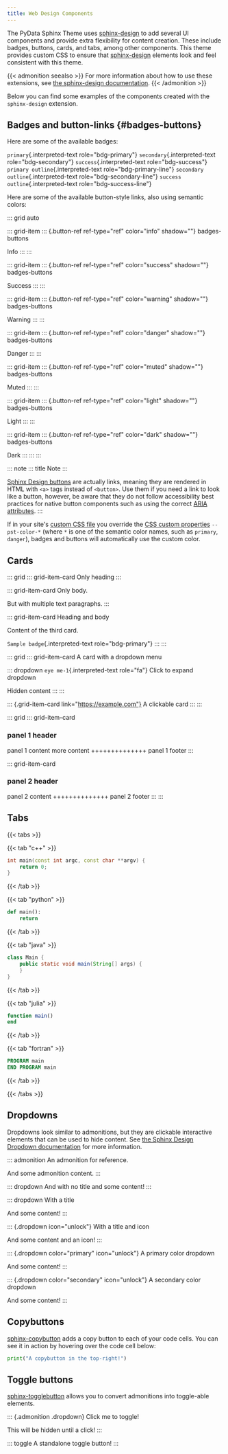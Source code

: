 ```yaml
---
title: Web Design Components
---
```


The PyData Sphinx Theme uses
[sphinx-design](https://sphinx-design.readthedocs.io/en/latest/index.html)
to add several UI components and provide extra flexibility for content
creation. These include badges, buttons, cards, and tabs, among other
components. This theme provides custom CSS to ensure that
[sphinx-design](https://sphinx-design.readthedocs.io/en/latest/index.html)
elements look and feel consistent with this theme.

{{< admonition seealso >}}
For more information about how to use these extensions, see [the
sphinx-design
documentation](https://sphinx-design.readthedocs.io/en/latest/index.html).
{{< /admonition >}}

Below you can find some examples of the components created with the
`sphinx-design` extension.

## Badges and button-links {#badges-buttons}

Here are some of the available badges:

`primary`{.interpreted-text role="bdg-primary"}
`secondary`{.interpreted-text role="bdg-secondary"}
`success`{.interpreted-text role="bdg-success"}
`primary outline`{.interpreted-text role="bdg-primary-line"}
`secondary outline`{.interpreted-text role="bdg-secondary-line"}
`success outline`{.interpreted-text role="bdg-success-line"}

Here are some of the available button-style links, also using semantic
colors:

::: grid
auto

::: grid-item
::: {.button-ref ref-type="ref" color="info" shadow=""}
badges-buttons

Info
:::
:::

::: grid-item
::: {.button-ref ref-type="ref" color="success" shadow=""}
badges-buttons

Success
:::
:::

::: grid-item
::: {.button-ref ref-type="ref" color="warning" shadow=""}
badges-buttons

Warning
:::
:::

::: grid-item
::: {.button-ref ref-type="ref" color="danger" shadow=""}
badges-buttons

Danger
:::
:::

::: grid-item
::: {.button-ref ref-type="ref" color="muted" shadow=""}
badges-buttons

Muted
:::
:::

::: grid-item
::: {.button-ref ref-type="ref" color="light" shadow=""}
badges-buttons

Light
:::
:::

::: grid-item
::: {.button-ref ref-type="ref" color="dark" shadow=""}
badges-buttons

Dark
:::
:::
:::

::: note
::: title
Note
:::

[Sphinx Design
buttons](https://sphinx-design.readthedocs.io/en/latest/badges_buttons.html)
are actually links, meaning they are rendered in HTML with `<a>` tags
instead of `<button>`. Use them if you need a link to look like a
button, however, be aware that they do not follow accessibility best
practices for native button components such as using the correct [ARIA
attributes](https://developer.mozilla.org/en-US/docs/Web/Accessibility/ARIA/Roles/button_role).
:::

If in your site\'s [custom CSS file](custom-css) you override the [CSS
custom properties](css-variables) `--pst-color-*` (where `*` is one of
the semantic color names, such as `primary`, `danger`), badges and
buttons will automatically use the custom color.

## Cards

::: grid
::: grid-item-card
Only heading
:::

::: grid-item-card
Only body.

But with multiple text paragraphs.
:::

::: grid-item-card
Heading and body

Content of the third card.

`Sample badge`{.interpreted-text role="bdg-primary"}
:::
:::

::: grid
::: grid-item-card
A card with a dropdown menu

::: dropdown
`eye me-1`{.interpreted-text role="fa"} Click to expand dropdown

Hidden content
:::
:::

::: {.grid-item-card link="https://example.com"}
A clickable card
:::
:::

::: grid
::: grid-item-card
### panel 1 header

panel 1 content more content ++++++++++++++ panel 1 footer
:::

::: grid-item-card
### panel 2 header

panel 2 content ++++++++++++++ panel 2 footer
:::
:::

## Tabs


{{< tabs >}}

{{< tab "c++" >}}
``` c++
int main(const int argc, const char **argv) {
    return 0;
}
```
{{< /tab >}}

{{< tab "python" >}}
``` python
def main():
    return
```
{{< /tab >}}

{{< tab "java" >}}
``` java
class Main {
    public static void main(String[] args) {
    }
}
```
{{< /tab >}}

{{< tab "julia" >}}
``` julia
function main()
end
```
{{< /tab >}}

{{< tab "fortran" >}}
``` fortran
PROGRAM main
END PROGRAM main
```
{{< /tab >}}

{{< /tabs >}}

## Dropdowns

Dropdowns look similar to admonitions, but they are clickable
interactive elements that can be used to hide content. See [the Sphinx
Design Dropdown
documentation](https://sphinx-design.readthedocs.io/en/latest/dropdowns.html)
for more information.

::: admonition
An admonition for reference.

And some admonition content.
:::

::: dropdown
And with no title and some content!
:::

::: dropdown
With a title

And some content!
:::

::: {.dropdown icon="unlock"}
With a title and icon

And some content and an icon!
:::

::: {.dropdown color="primary" icon="unlock"}
A primary color dropdown

And some content!
:::

::: {.dropdown color="secondary" icon="unlock"}
A secondary color dropdown

And some content!
:::

## Copybuttons

[sphinx-copybutton](https://sphinx-copybutton.readthedocs.io/en/latest/)
adds a copy button to each of your code cells. You can see it in action
by hovering over the code cell below:

``` python
print("A copybutton in the top-right!")
```

## Toggle buttons

[sphinx-togglebutton](https://sphinx-togglebutton.readthedocs.io/en/latest/)
allows you to convert admonitions into toggle-able elements.

::: {.admonition .dropdown}
Click me to toggle!

This will be hidden until a click!
:::

::: toggle
A standalone toggle button!
:::
